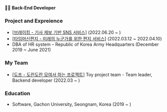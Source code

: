 👨‍💻 **Back-End Developer**

### Project and Expreience
- <a href="https://github.com/Breaking-Dope/breaking-backend">[브레이킹 - 기사 제보 기반 SNS 서비스]</a> (2022.06.20 ~ )
- <a href="https://github.com/d-o-p-e/time-machine-letter">[타임머신편지 - 미래의 누군가를 위한 편지 서비스]</a> (2022.03.12 ~ 2022.04.10)
- DBA of HR system – Republic of Korea Army Headquarters (December 2019 ~ June 2021)

### My Team
- <a href="https://github.com/d-o-p-e">[도프 - 도란도란 모여서 하는 프로젝트]</a> Toy project team - Team leader, Backend developer (2022.03 ~ )

### Education
- Software, Gachon University, Seongnam, Korea (2019 ~ )
